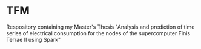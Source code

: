 # TFM
Respository containing my Master's Thesis "Analysis and prediction of time series of electrical consumption for the nodes of the supercomputer Finis Terrae II using Spark"
